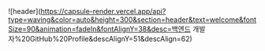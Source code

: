![header](https://capsule-render.vercel.app/api?type=waving&color=auto&height=300&section=header&text=welcome&fontSize=90&animation=fadeIn&fontAlignY=38&desc=백엔드 개발자%20GitHub%20Profile&descAlignY=51&descAlign=62)
